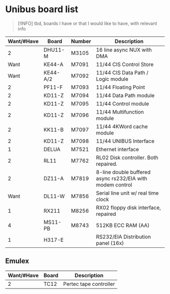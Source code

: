 # Unibus board list

> [!INFO]
> tbd, boards I have or that I would like to have, with relevant info

| Want/#Have | Board    | Number | Description |
| ---------- | -------- | ------ | --- |
| 2          | DHU11-M  | M3105  | 16 line async NUX with DMA |
| Want       | KE44-A   | M7091  | 11/44 CIS Control Store |
| Want       | KE44-A/2 | M7092  | 11/44 CIS Data Path / Logic module |
| 2          | PF11-F   | M7093  | 11/44 Floating Point |
| 2          | KD11-Z   | M7094  | 11/44 Data Path module |
| 2          | KD11-Z   | M7095  | 11/44 Control module |
| 2          | KD11-Z   | M7096  | 11/44 Multifunction module |
| 2          | KK11-B   | M7097  | 11/44 4KWord cache module |
| 2          | KD11-Z   | M7098  | 11/44 UNIBUS Interface |
| 1          | DELUA    | M7521  | Ethernet interface |
| 2          | RL11     | M7762  | RL02 Disk controller. Both repaired. |
| 2          | DZ11-A   | M7819  | 8-line double buffered async rs232/EIA with modem control  |
| Want       | DL11-W   | M7856  | Serial line unit w/ real time clock |
| 1          | RX211    | M8256  | RX02 floppy disk interface, repaired |
| 4          | MS11-PB  | M8743  | 512KB ECC RAM (AA) |
| 1          | H317-E   |        | RS232/EIA Distribution panel (16x) |

## Emulex

| Want/#Have | Board    | Description |
| ---------- | -------- | ----------- |
| 2          | TC12     | Pertec tape controller |





